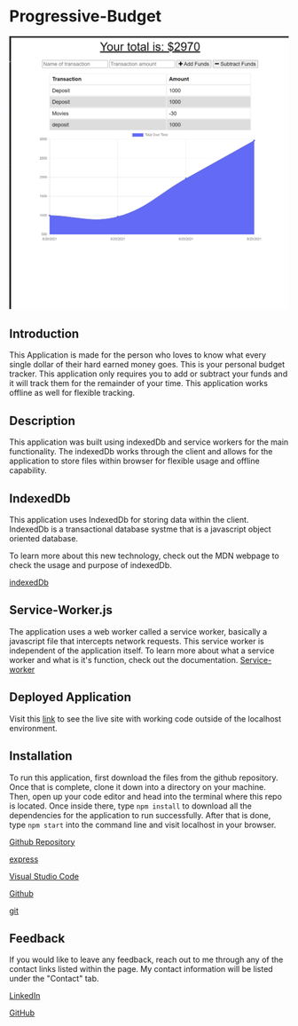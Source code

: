 # Progressive-Budget

![Deployed application](./assets/2021-08-21.png)

## Introduction

This Application is made for the person who loves to know what every single dollar of their hard earned money goes. This is your personal budget tracker. This application only requires you to add or subtract your funds and it will track them for the remainder of your time. This application works offline as well for flexible tracking.

## Description

This application was built using indexedDb and service workers for the main functionality. The indexedDb works through the client and allows for the application to store files within browser for flexible usage and offline capability.

## IndexedDb

This application uses IndexedDb for storing data within the client. IndexedDb is a transactional database systme that is a javascript object oriented database.

To learn more about this new technology, check out the MDN webpage to check the usage and purpose of indexedDb.

[indexedDb](https://developer.mozilla.org/en-US/docs/Web/API/IndexedDB_API)

## Service-Worker.js

The application uses a web worker called a service worker, basically a javascript file that intercepts network requests. This service worker is independent of the application itself. To learn more about what a service worker and what is it's function, check out the documentation. [Service-worker](https://developers.google.com/web/ilt/pwa/introduction-to-service-worker)

## Deployed Application

Visit this [link](https://serene-falls-70782.herokuapp.com/) to see the live site with working code outside of the localhost environment.

## Installation

To run this application, first download the files from the github repository. Once that is complete, clone it down into a directory on your machine. Then, open up your code editor and head into the terminal where this repo is located. Once inside there, type `npm install` to download all the dependencies for the application to run successfully. After that is done, type `npm start` into the command line and visit localhost in your browser.

[Github Repository](https://github.com/PN-Barnes/Progressive-Budget)

[express](https://www.npmjs.com/package/express)

[Visual Studio Code](https://code.visualstudio.com/)

[Github](https://github.com/)

[git](https://git-scm.com/downloads)

## Feedback

If you would like to leave any feedback, reach out to me through any of the contact links listed within the page. My contact information will be listed under the "Contact" tab.

[LinkedIn](https://www.linkedin.com/feed/)

[GitHub](https://github.com/PN-Barnes)
